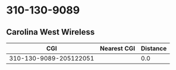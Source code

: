 # 310-130-9089
## Carolina West Wireless


| CGI | Nearest CGI | Distance |
|-----|-------------|----------|
| 310-130-9089-205122051 |  | 0.0 |
